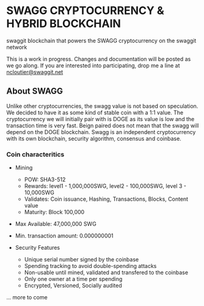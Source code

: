 # SWAGG CRYPTOCURRENCY & HYBRID BLOCKCHAIN
swaggit blockchain that powers the SWAGG cryptocurrency on the swaggit network


This is a work in progress. Changes and documentation will be posted as we go along.
If you are interested into participating, drop me a line at ncloutier@swaggit.net

## About SWAGG

Unlike other cryptocurrencies, the swagg value is not based on speculation. We decided to have it as some kind of stable coin
with a 1:1 value. The cryptocurrency we will initially pair with is DOGE as its value is low and the transaction time is very fast.
Beign paired does not mean that the swagg will depend on the DOGE blockchain. Swagg is an independent cryptocurrency with its
own blockchain, security algorithm, consensus and coinbase.

### Coin characteritics

* Mining
  * POW: SHA3-512
  * Rewards: level1 - 1,000,000SWG, level2 - 100,000SWG, level 3 - 10,000SWG
  * Validates: Coin issuance, Hashing, Transactions, Blocks, Content value
  * Maturity: Block 100,000
  
* Max Available: 47,000,000 SWG
* Min. transaction amount: 0.000000001
* Security Features
  * Unique serial number signed by the coinbase
  * Spending tracking to avoid double-spending attacks
  * Non-usable until mined, validated and transfered to the coinbase
  * Only one owner at a time per spending
  * Encrypted, Versioned, Socially audited
  
... more to come
